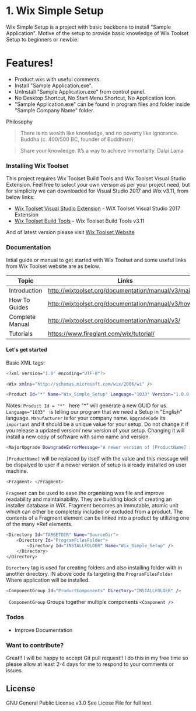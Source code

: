 # 1. Wix Simple Setup

Wix Simple Setup is a project with basic backbone to install "Sample Application". Motive of the setup to provide basic knowledge of Wix Toolset Setup to beginners or newbie.

# Features!
  - Product.wxs with useful comments.
  - Install "Sample Application.exe".
  - UnInstall "Sample Application.exe" from control panel.
  - No Desktop Shortcut, No Start Menu Shortcut, No Application Icon.
  - "Sample Application.exe" can be found in program files and folder inside "Sample Company Name" folder.

Philosophy
>There is no wealth like knowledge,
>and no poverty like ignorance.
>Buddha
>(c. 400/500 BC, founder of Buddhism)

>Share your knowledge.
>It’s a way
>to achieve immortality.
>Dalai Lama

### Installing Wix Toolset

This project requires Wix Toolset Build Tools and Wix Toolset Visual Studio Extension. Feel free to select your own version as per your project need, but for simplicity we can downloaded for Visual Studio 2017 and Wix v3.11, from below links:

* [Wix Toolset Visual Studio Extension](https://marketplace.visualstudio.com/vsgallery/2eb3402e-ea6d-4dcd-8340-c88435e54ea9) - WiX Toolset Visual Studio 2017 Extension
* [Wix Toolset Build Tools](http://wixtoolset.org/releases/v3.11/stable) - Wix Toolset Build Tools v3.11

And of latest version please visit [Wix Toolset Website](http://wixtoolset.org/releases/)


### Documentation

Intial guide or manual to get started with Wix Toolset and some useful links from Wix Toolset website are as below.

| Topic | Links |
| ------ | ------ |
| Introduction | http://wixtoolset.org/documentation/manual/v3/main/ |
| How To Guides | http://wixtoolset.org/documentation/manual/v3/howtos/ |
| Complete Manual | http://wixtoolset.org/documentation/manual/v3/ |
| Tutorials | https://www.firegiant.com/wix/tutorial/ |

#### Let's get started

Basic XML tags:
```sh
<?xml version="1.0" encoding="UTF-8"?>
```
```sh
<Wix xmlns="http://schemas.microsoft.com/wix/2006/wi" />
```
```sh
<Product Id="*" Name="Wix_Simple_Setup" Language="1033" Version="1.0.0.0" Manufacturer="Your Company Name" UpgradeCode="8a83ac1e-fd2e-4737-bd75-257f10e0d7a9" />
```
Notes: 
```Product Id = "*" ``` here "\*" will generate a new GUID for us.
```Language="1033" ``` is telling our program that we need a Setup in "English" language.
```Manufacturer``` is for your company name.
```UpgradeCode``` its ```important``` and it should be a unique value for your setup. Do not change it if you release a updated version/ new version of your setup. Changing it will install a new copy of software with same name and version.

```sh
<MajorUpgrade DowngradeErrorMessage="A newer version of [ProductName] is already installed." />
```
```[ProductName]``` will be replaced by itself with the value and this message will be dispalyed to user if a newer version of setup is already installed on user machine.

```sh
<Fragment> </Fragment>
```
```Fragment``` can be used to ease the organising wxs file and improve readability and maintainability. They are building block of creating an installer database in WiX. Fragment becomes an immutable, atomic unit which can either be completely included or excluded from a product. The contents of a Fragment element can be linked into a product by utilizing one of the many *Ref elements.

```sh
<Directory Id="TARGETDIR" Name="SourceDir">
	<Directory Id="ProgramFilesFolder">
		<Directory Id="INSTALLFOLDER" Name="Wix_Simple_Setup" />
	</Directory>
</Directory>
```
```Directory``` tag is used for creating folders and also installing folder with in another directory. IN above code its targeting the ```ProgramFilesFolder``` Where application will be installed.

```sh
<ComponentGroup Id="ProductComponents" Directory="INSTALLFOLDER" />
```
``` ComponentGroup``` Groups together multiple components ```<Component /> ```

### Todos

 - Improve Documentation

### Want to contribute?

Great!! I will be happy to accept Git pull request!! 
I do this in my free time so please allow at least 2-4 days for me to respond to your comments or issues.

License
----
GNU General Public License v3.0
See Licese File for full text.